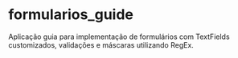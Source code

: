 # formularios_guide

Aplicação guia para implementação de formulários com TextFields customizados, validações e máscaras utilizando RegEx.

